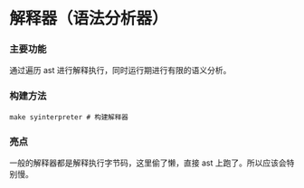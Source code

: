 # 解释器（语法分析器）

### 主要功能

通过遍历 ast 进行解释执行，同时运行期进行有限的语义分析。

### 构建方法

```
make syinterpreter # 构建解释器
```

### 亮点

一般的解释器都是解释执行字节码，这里偷了懒，直接 ast 上跑了。所以应该会特别慢。